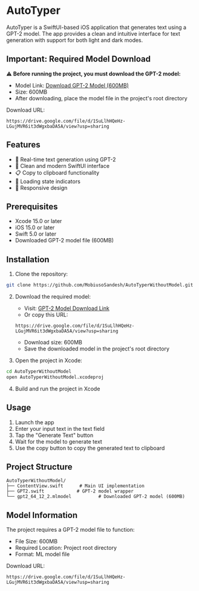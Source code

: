 # AutoTyper

AutoTyper is a SwiftUI-based iOS application that generates text using a GPT-2 model. The app provides a clean and intuitive interface for text generation with support for both light and dark modes.

## Important: Required Model Download

⚠️ **Before running the project, you must download the GPT-2 model:**
- Model Link: [Download GPT-2 Model (600MB)](https://drive.google.com/file/d/1SuLlhHQeHz-LGujMVR6it3dWgxbaDA5A/view?usp=sharing)
- Size: 600MB
- After downloading, place the model file in the project's root directory

Download URL:
```
https://drive.google.com/file/d/1SuLlhHQeHz-LGujMVR6it3dWgxbaDA5A/view?usp=sharing
```

## Features

- 🎯 Real-time text generation using GPT-2
- 📱 Clean and modern SwiftUI interface
- 📋 Copy to clipboard functionality
- 🔄 Loading state indicators
- 📱 Responsive design

## Prerequisites

- Xcode 15.0 or later
- iOS 15.0 or later
- Swift 5.0 or later
- Downloaded GPT-2 model file (600MB)

## Installation

1. Clone the repository:
```bash
git clone https://github.com/MobiusoSandesh/AutoTyperWithoutModel.git
```

2. Download the required model:
   - Visit: [GPT-2 Model Download Link](https://drive.google.com/file/d/1SuLlhHQeHz-LGujMVR6it3dWgxbaDA5A/view?usp=sharing)
   - Or copy this URL:
   ```
   https://drive.google.com/file/d/1SuLlhHQeHz-LGujMVR6it3dWgxbaDA5A/view?usp=sharing
   ```
   - Download size: 600MB
   - Save the downloaded model in the project's root directory

3. Open the project in Xcode:
```bash
cd AutoTyperWithoutModel
open AutoTyperWithoutModel.xcodeproj
```

4. Build and run the project in Xcode

## Usage

1. Launch the app
2. Enter your input text in the text field
3. Tap the "Generate Text" button
4. Wait for the model to generate text
5. Use the copy button to copy the generated text to clipboard

## Project Structure

```
AutoTyperWithoutModel/
├── ContentView.swift      # Main UI implementation
├── GPT2.swift            # GPT-2 model wrapper
└── gpt2_64_12_2.mlmodel          # Downloaded GPT-2 model (600MB)
```

## Model Information
The project requires a GPT-2 model file to function:
- File Size: 600MB
- Required Location: Project root directory
- Format: ML model file

Download URL:
```
https://drive.google.com/file/d/1SuLlhHQeHz-LGujMVR6it3dWgxbaDA5A/view?usp=sharing
```
